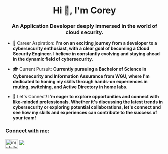 <h1 align="center">Hi 👋, I'm Corey</h1>
<h3 align="center">An Application Developer deeply immersed in the world of cloud security.</h3>

- 🚀 Career Aspiration: **I'm on an exciting journey from a developer to a cybersecurity enthusiast, with a clear goal of becoming a Cloud Security Engineer. I believe in constantly evolving and staying ahead in the dynamic field of cybersecurity.**

- 🎓 Current Pursuit: **Currently pursuing a Bachelor of Science in Cybersecurity and Information Assurance from WGU, where I'm dedicated to honing my skills through hands-on experiences in routing, switching, and Active Directory in home labs.**

- 🤝 Let's Connect! **I'm eager to explore opportunities and connect with like-minded professionals. Whether it's discussing the latest trends in cybersecurity or exploring potential collaborations, let's connect and see how my skills and experiences can contribute to the success of your team!**

<h3 align="left">Connect with me:</h3>
<p align="left">
<a href="https://linkedin.com/in/in/cfallsit" target="blank"><img align="center" src="https://raw.githubusercontent.com/rahuldkjain/github-profile-readme-generator/master/src/images/icons/Social/linked-in-alt.svg" alt="in/cfallsit" height="30" width="40" /></a>
  <a href="mailto:cyb3rjutsu@gmail.com?"><img src="https://img.shields.io/badge/gmail-%23DD0031.svg?&style=for-the-badge&logo=gmail&logoColor=black"/></a>
</p>



